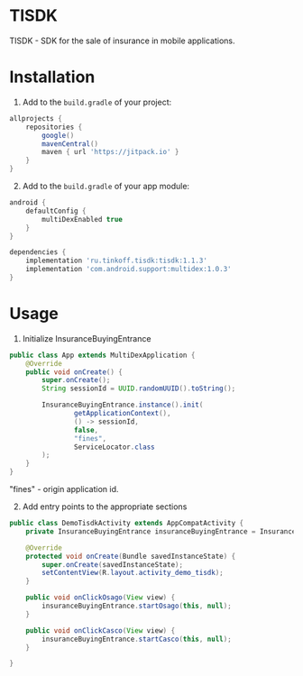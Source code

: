 TISDK
===========

TISDK - SDK for the sale of insurance in mobile applications.

# Installation

1) Add to the `build.gradle` of your project:
```Groovy
allprojects {
    repositories {
        google()
        mavenCentral()
        maven { url 'https://jitpack.io' }
    }
}
```

2) Add to the `build.gradle` of your app module:
```Groovy
android {
    defaultConfig {
        multiDexEnabled true
    }
}

dependencies {
    implementation 'ru.tinkoff.tisdk:tisdk:1.1.3'
    implementation 'com.android.support:multidex:1.0.3'
}
```

# Usage

1) Initialize InsuranceBuyingEntrance
```Java
public class App extends MultiDexApplication {
    @Override
    public void onCreate() {
        super.onCreate();
        String sessionId = UUID.randomUUID().toString();

        InsuranceBuyingEntrance.instance().init(
                getApplicationContext(),
                () -> sessionId,
                false,
                "fines",
                ServiceLocator.class
        );
    }
}
```
"fines" - origin application id.

2) Add entry points to the appropriate sections
```Java
public class DemoTisdkActivity extends AppCompatActivity {
    private InsuranceBuyingEntrance insuranceBuyingEntrance = InsuranceBuyingEntrance.instance();

    @Override
    protected void onCreate(Bundle savedInstanceState) {
        super.onCreate(savedInstanceState);
        setContentView(R.layout.activity_demo_tisdk);
    }

    public void onClickOsago(View view) {
        insuranceBuyingEntrance.startOsago(this, null);
    }

    public void onClickCasco(View view) {
        insuranceBuyingEntrance.startCasco(this, null);
    }

}
```